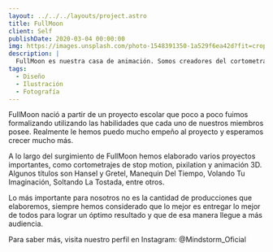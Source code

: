 ```yaml
---
layout: ../../../layouts/project.astro
title: FullMoon
client: Self
publishDate: 2020-03-04 00:00:00
img: https://images.unsplash.com/photo-1548391350-1a529f6ea42d?fit=crop&w=1400&h=700&q=75
description: |
  FullMoon es nuestra casa de animación. Somos creadores del cortometraje The Wellerman.
tags:
  - Diseño
  - Ilustración
  - Fotografía
---
```


FullMoon nació a partir de un proyecto escolar que poco a poco fuimos formalizando utilizando las habilidades que cada uno de nuestros miembros posee. Realmente le hemos puedo mucho empeño al proyecto y esperamos crecer mucho más.

A lo largo del surgimiento de FullMoon hemos elaborado varios proyectos importantes, como cortometrajes de stop motion, pixilation y animación 3D. Algunos títulos son Hansel y Gretel, Manequin Del Tiempo, Volando Tu Imaginación, Soltando La Tostada, entre otros.  

Lo más importante para nosotros no es la cantidad de producciones que elaboremos, siempre hemos considerado que lo mejor es entregar lo mejor de todos para lograr un óptimo resultado y que de esa manera llegue a más audiencia. 

Para saber más, visita nuestro perfil en Instagram: @Mindstorm_Oficial